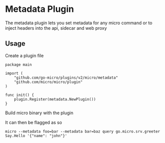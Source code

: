 # Metadata Plugin

The metadata plugin lets you set metadata for any micro command or to inject headers into the api, sidecar and web proxy

## Usage

Create a plugin file

```
package main

import (
	"github.com/go-micro/plugins/v2/micro/metadata"
	"github.com/micro/micro/plugin"
)

func init() {
	plugin.Register(metadata.NewPlugin())
}
```

Build micro binary with the plugin

It can then be flagged as so

```
micro --metadata foo=bar --metadata bar=baz query go.micro.srv.greeter Say.Hello '{"name": "john"}'
```
